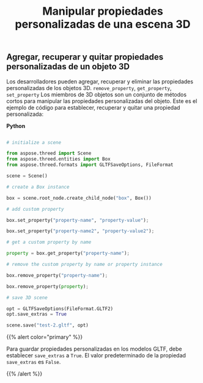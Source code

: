 ﻿---
title: Manipular propiedades personalizadas de una escena 3D
type: docs
weight: 80
url: /es/python-net/manipulate-custom-properties-of-a-3d-scene/
description: Los desarrolladores pueden agregar, recuperar y eliminar las propiedades personalizadas de los objetos 3D. RemoveProperty, GetProperty, SetProperty Los miembros de 3D objetos son un conjunto de métodos cortos para manipular las propiedades personalizadas del objeto.
---
## **Agregar, recuperar y quitar propiedades personalizadas de un objeto 3D**
Los desarrolladores pueden agregar, recuperar y eliminar las propiedades personalizadas de los objetos 3D. `remove_property`, `get_property`, `set_property` Los miembros de 3D objetos son un conjunto de métodos cortos para manipular las propiedades personalizadas del objeto. Este es el ejemplo de código para establecer, recuperar y quitar una propiedad personalizada:

**Python**

```py

# initialize a scene 

from aspose.threed import Scene
from aspose.threed.entities import Box
from aspose.threed.formats import GLTFSaveOptions, FileFormat

scene = Scene()

# create a Box instance

box = scene.root_node.create_child_node("box", Box())

# add custom property

box.set_property("property-name", "property-value");

box.set_property("property-name2", "property-value2");

# get a custom property by name

property = box.get_property("property-name");

# remove the custom property by name or property instance

box.remove_property("property-name");

box.remove_property(property);

# save 3D scene

opt = GLTFSaveOptions(FileFormat.GLTF2)
opt.save_extras = True

scene.save("test-2.gltf", opt)

```

{{% alert color="primary" %}} 

Para guardar propiedades personalizadas en los modelos GLTF, debe establecer `save_extras` a `True`. El valor predeterminado de la propiedad `save_extras` es `False`.

{{% /alert %}}
